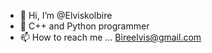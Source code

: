 - 👋 Hi, I’m @Elviskolbire
- 🌱 C++ and Python programmer 
- 📫 How to reach me ... Bireelvis@gmail.com 


<!---
Elviskolbire/Elviskolbire is a ✨ special ✨ repository because its `README.md` (this file) appears on your GitHub profile.
You can click the Preview link to take a look at your changes.
--->
